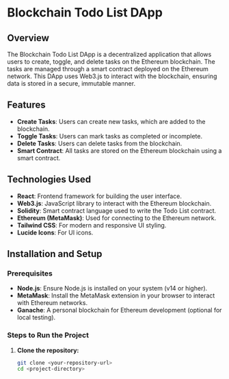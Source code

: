 # Blockchain Todo List DApp

## Overview
The Blockchain Todo List DApp is a decentralized application that allows users to create, toggle, and delete tasks on the Ethereum blockchain. The tasks are managed through a smart contract deployed on the Ethereum network. This DApp uses Web3.js to interact with the blockchain, ensuring data is stored in a secure, immutable manner.

## Features
- **Create Tasks**: Users can create new tasks, which are added to the blockchain.
- **Toggle Tasks**: Users can mark tasks as completed or incomplete.
- **Delete Tasks**: Users can delete tasks from the blockchain.
- **Smart Contract**: All tasks are stored on the Ethereum blockchain using a smart contract.

## Technologies Used
- **React**: Frontend framework for building the user interface.
- **Web3.js**: JavaScript library to interact with the Ethereum blockchain.
- **Solidity**: Smart contract language used to write the Todo List contract.
- **Ethereum (MetaMask)**: Used for connecting to the Ethereum network.
- **Tailwind CSS**: For modern and responsive UI styling.
- **Lucide Icons**: For UI icons.

## Installation and Setup

### Prerequisites
- **Node.js**: Ensure Node.js is installed on your system (v14 or higher).
- **MetaMask**: Install the MetaMask extension in your browser to interact with Ethereum networks.
- **Ganache**: A personal blockchain for Ethereum development (optional for local testing).

### Steps to Run the Project

1. **Clone the repository:**
   ```bash
   git clone <your-repository-url>
   cd <project-directory>
